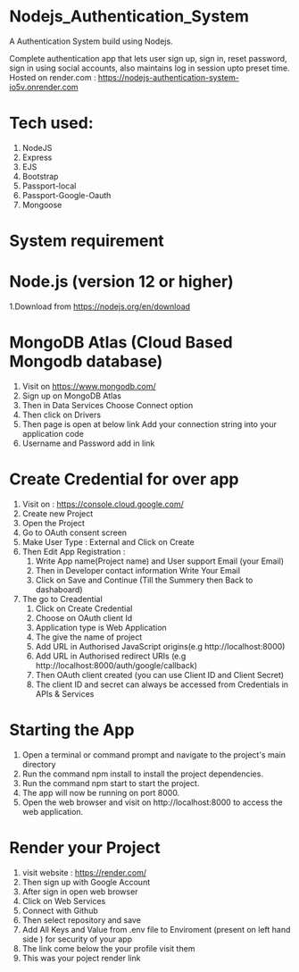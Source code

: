# Nodejs_Authentication_System
A Authentication System build using Nodejs.

 Complete authentication app that lets user sign up, sign in, reset password, sign in using social accounts, also maintains log in session upto preset time. 
 Hosted on render.com : https://nodejs-authentication-system-io5v.onrender.com

# Tech used:
1. NodeJS
2. Express
3. EJS
4. Bootstrap
5. Passport-local
6. Passport-Google-Oauth
7. Mongoose

# System requirement
# Node.js (version 12 or higher)
   1.Download from https://nodejs.org/en/download
 # MongoDB Atlas (Cloud Based Mongodb database)
1. Visit on https://www.mongodb.com/
2. Sign up on MongoDB Atlas
3. Then in Data Services Choose Connect option
4. Then click on Drivers
5. Then page is open at below link Add your connection string into your application code
6. Username and Password add in link


# Create Credential for over app
1. Visit on : https://console.cloud.google.com/
2. Create new Project
3. Open the Project
4. Go to OAuth consent screen
5. Make User Type : External and Click on Create
6. Then Edit App Registration :
   1. Write App name(Project name) and User support Email (your Email)
   2. Then in Developer contact information Write Your Email
   3. Click on Save and Continue (Till the Summery then Back to dashaboard)
7. The go to Creadential
    1. Click on Create Credential
    2. Choose on OAuth client Id
    3. Application type is Web Application
    4. The give the name of project
    5. Add URL in Authorised JavaScript origins(e.g http://localhost:8000)
    6. Add URL in Authorised redirect URIs (e.g http://localhost:8000/auth/google/callback)
    7. Then OAuth client created (you can use Client ID and Client Secret)
    8. The client ID and secret can always be accessed from Credentials in APIs & Services

# Starting the App
1. Open a terminal or command prompt and navigate to the project's main directory
2. Run the command npm install to install the project dependencies.
3. Run the command npm start to start the project.
4. The app will now be running on port 8000.
5. Open the web browser and visit on http://localhost:8000 to access the web application.


# Render your Project
1. visit website : https://render.com/
2. Then sign up with Google Account
3. After sign in open web browser
4. Click on Web Services
5. Connect with Github
6. Then select repository and save
7. Add All Keys and Value from .env file to Enviroment (present on left hand side ) for security of your app
8. The link come below the your profile visit them
9. This was your poject render link

